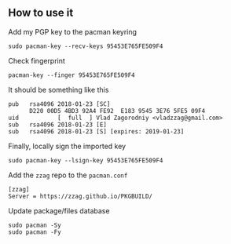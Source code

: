## How to use it

Add my PGP key to the pacman keyring

```
sudo pacman-key --recv-keys 95453E765FE509F4
```

Check fingerprint

```
pacman-key --finger 95453E765FE509F4
```

It should be something like this

```
pub   rsa4096 2018-01-23 [SC]
      D220 00D5 4BD3 92A4 FE92  E183 9545 3E76 5FE5 09F4
uid           [  full  ] Vlad Zagorodniy <vladzzag@gmail.com>
sub   rsa4096 2018-01-23 [E]
sub   rsa4096 2018-01-23 [S] [expires: 2019-01-23]
```

Finally, locally sign the imported key

```
sudo pacman-key --lsign-key 95453E765FE509F4
```

Add the `zzag` repo to the `pacman.conf`

```
[zzag]
Server = https://zzag.github.io/PKGBUILD/
```

Update package/files database

```
sudo pacman -Sy
sudo pacman -Fy
```
